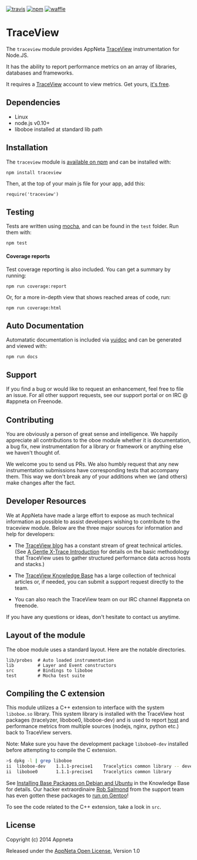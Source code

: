 [![travis](http://img.shields.io/travis/appneta/node-traceview.svg)](https://travis-ci.org/appneta/node-traceview)
[![npm](http://img.shields.io/npm/v/traceview.svg)](https://www.npmjs.org/package/traceview)
[![waffle](https://badge.waffle.io/appneta/node-traceview.svg?label=ready&title=Ready)](http://waffle.io/appneta/node-traceview)

# TraceView

The `traceview` module provides AppNeta [TraceView](http://www.appneta.com/application-performance-management/) instrumentation for Node.JS.

It has the ability to report performance metrics on an array of libraries,
databases and frameworks.

It requires a [TraceView](http://www.appneta.com/products/traceview/) account to
view metrics.  Get yours, [it's free](http://www.appneta.com/products/traceview-free-account/).

## Dependencies

- Linux
- node.js v0.10+
- liboboe installed at standard lib path

## Installation

The `traceview` module is [available on npm](http://npmjs.org/package/traceview) and can be installed with:

```
npm install traceview
```

Then, at the top of your main js file for your app, add this:

```
require('traceview')
```

## Testing

Tests are written using [mocha](http://npmjs.org/package/mocha), and can be
found in the `test` folder. Run them with:

```
npm test
```

#### Coverage reports

Test coverage reporting is also included. You can get a summary by running:

```
npm run coverage:report
```

Or, for a more in-depth view that shows reached areas of code, run:

```
npm run coverage:html
```

## Auto Documentation

Automatatic documentation is included via [yuidoc](http://yui.github.io/yuidoc/)
and can be generated and viewed with:

```
npm run docs
```

## Support

If you find a bug or would like to request an enhancement, feel free to file
an issue. For all other support requests, see our support portal or on
IRC @ #appneta on Freenode.

## Contributing

You are obviously a person of great sense and intelligence. We happily
appreciate all contributions to the oboe module whether it is documentation,
a bug fix, new instrumentation for a library or framework or anything else
we haven't thought of.

We welcome you to send us PRs. We also humbly request that any new
instrumentation submissions have corresponding tests that accompany
them. This way we don't break any of your additions when we (and others)
make changes after the fact.

## Developer Resources

We at AppNeta have made a large effort to expose as much technical information
as possible to assist developers wishing to contribute to the traceview module.
Below are the three major sources for information and help for developers:

* The [TraceView blog](http://www.appneta.com/blog) has a constant stream of
great technical articles.  (See [A Gentle X-Trace Introduction](http://www.appneta.com/blog/x-trace-introduction/)
for details on the basic methodology that TraceView uses to gather structured
performance data across hosts and stacks.)

* The [TraceView Knowledge Base](https://support.tv.appneta.com) has a large
collection of technical articles or, if needed, you can submit a support
request directly to the team.

* You can also reach the TraceView team on our IRC channel #appneta on freenode.

If you have any questions or ideas, don't hesitate to contact us anytime.

## Layout of the module

The oboe module uses a standard layout.  Here are the notable directories.

```
lib/probes  # Auto loaded instrumentation
lib         # Layer and Event constructors
src         # Bindings to liboboe
test        # Mocha test suite
```

## Compiling the C extension

This module utilizes a C++ extension to interface with the system `liboboe.so`
library.  This system library is installed with the TraceView host packages
(tracelyzer, liboboe0, liboboe-dev) and is used to report
[host](http://www.appneta.com/blog/app-host-metrics/) and performance metrics
from multiple sources (nodejs, nginx, python etc.) back to TraceView servers.

Note: Make sure you have the development package `liboboe0-dev` installed
before attempting to compile the C extension.

```bash
>$ dpkg -l | grep liboboe
ii  liboboe-dev    1.1.1-precise1    Tracelytics common library -- development files
ii  liboboe0       1.1.1-precise1    Tracelytics common library
```

See [Installing Base Packages on Debian and Ubuntu](https://support.appneta.com/cloud/installing-traceview)
in the Knowledge Base for details.  Our hacker extraordinaire
[Rob Salmond](https://github.com/rsalmond) from the support team has even
gotten these packages to [run on Gentoo](http://www.appneta.com/blog/unsupported-doesnt-work/)!

To see the code related to the C++ extension, take a look in `src`.

## License

Copyright (c) 2014 Appneta

Released under the [AppNeta Open License](http://www.appneta.com/appneta-license), Version 1.0
